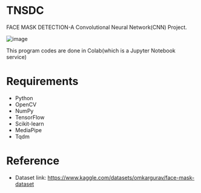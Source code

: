 # TNSDC

FACE MASK DETECTION-A Convolutional Neural Network(CNN) Project.

![image](https://github.com/SubashR47/TNSDC/assets/146118588/bf74f8b1-cc75-48fd-a5b4-c22efb0d2481)

This program codes are done in Colab(which is a Jupyter Notebook service)
# Requirements

- Python
- OpenCV
- NumPy
- TensorFlow
- Scikit-learn
- MediaPipe
- Tqdm

# Reference
- Dataset link: https://www.kaggle.com/datasets/omkargurav/face-mask-dataset


